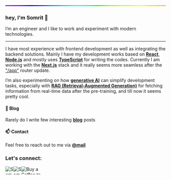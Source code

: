 <img style="width:100%;height:3px;" src="./bar.gif" />

### hey, I'm Somrit 👋

I’m an engineer and I like to work and experiment with modern technologies.

---

I have most experience with frontend development as well as integrating the backend solutions. Mainly I have my development works based on **[React](https://react.dev)**, **[Node.js](https://nodejs.org/)** and mostly uses **[TypeScript](https://www.typescriptlang.org/)** for writing the codes. Currently I am working with the **[Next.js](https://nextjs.org/)** stack and it really seems more seamless after the ["/app"](https://nextjs.org/blog/june-2023-update) router update.

I’m also experimenting on how **[generative AI](https://research.ibm.com/blog/what-is-generative-AI)** can simplify development tasks, especially with **[RAG (Retrieval-Augmented Generation)](https://arxiv.org/abs/2005.11401)** for fetching information from real-time data after the pre-training, and till now it seems pretty cool.

#### 📝 Blog

Rarely do I write few interesting **[blog](https://somrit.vercel.app)** posts

#### 📫 Contact

Feel free to reach out to me via **[@mail](mailto:somritdasgupta@outlook.com)**

<h3 align="left">Let's connect:</h3>
<p align="left">
  <a href="https://instagram.com/somritdasgupta" target="blank">
    <img align="left" src="https://raw.githubusercontent.com/rahuldkjain/github-profile-readme-generator/master/src/images/icons/Social/instagram.svg" alt="Somrit's Instagram" height="25" width="25" />
  </a>
  <a href="https://linkedin.com/in/somritdasgupta" target="blank">
    <img align="left" src="https://raw.githubusercontent.com/rahuldkjain/github-profile-readme-generator/master/src/images/icons/Social/linked-in-alt.svg" alt="Somrit's LinkedIn" height="25" width="25" />
  </a>
  <a href="https://www.buymeacoffee.com/somritdasgupta" target="blank">
    <img align="left" src="https://cdn.buymeacoffee.com/buttons/v2/default-yellow.png" alt="Buy a Coffee to Somrit" height="25" width="90" />
  </a>
</p>
